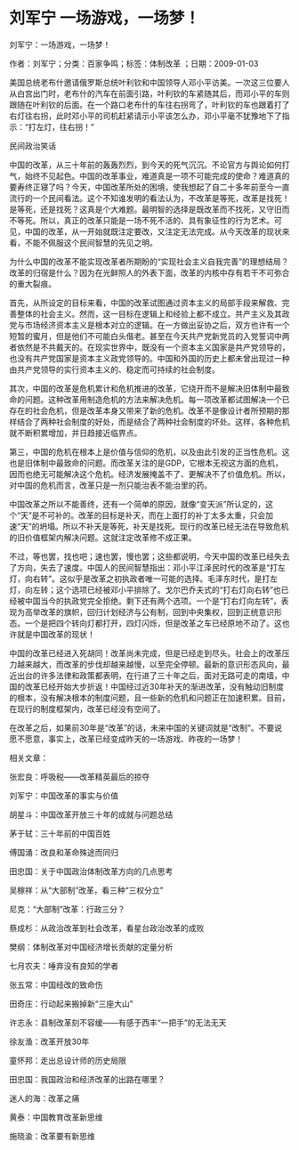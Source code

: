 # 刘军宁  一场游戏，一场梦！  
  
刘军宁：一场游戏，一场梦！  
作者：刘军宁；分类：百家争鸣；标签：体制改革 ；日期：2009-01-03  
美国总统老布什邀请俄罗斯总统叶利钦和中国领导人邓小平访美。一次这三位要人从白宫出门时，老布什的汽车在前面引路，叶利钦的车紧随其后，而邓小平的车则跟随在叶利钦的后面。在一个路口老布什的车往右拐弯了，叶利钦的车也跟着打了右灯往右拐，此时邓小平的司机赶紧请示小平该怎么办，邓小平毫不犹豫地下了指示：“打左灯，往右拐！”  
民间政治笑话  
中国的改革，从三十年前的轰轰烈烈，到今天的死气沉沉。不论官方与舆论如何打气，始终不见起色。中国的改革事业，难道真是一项不可能完成的使命？难道真的要寿终正寝了吗？今天，中国改革所处的困境，使我想起了自二十多年前至今一直流行的一个民间看法。这个不知谁发明的看法认为，不改革是等死，改革是找死！是等死，还是找死？这真是个大难题。最明智的选择是既改革而不找死，又守旧而不等死。所以，真正的改革只能是一场不死不活的、具有象征性的行为艺术。可见，中国的改革，从一开始就既注定要改，又注定无法完成。从今天改革的现状来看，不能不佩服这个民间智慧的先见之明。  
为什么中国的改革不能实现改革者所期盼的“实现社会主义自我完善”的理想结局？改革的归宿是什么？因为在光鲜照人的外表下面，改革的内核中存有若干不可弥合的重大裂痕。  
首先，从所设定的目标来看，中国的改革试图通过资本主义的局部手段来解救、完善整体的社会主义。然而，这一目标在逻辑上和经验上都不成立。共产主义及其政党与市场经济资本主义是根本对立的逻辑。在一方做出妥协之后，双方也许有一个短暂的蜜月，但是他们不可能白头偕老。甚至在今天共产党新党员的入党誓词中两者依然是不共戴天的。在现实世界中，既没有一个资本主义国家是共产党领导的，也没有共产党国家是资本主义政党领导的。中国和外国的历史上都未曾出现过一种由共产党领导的实行资本主义的、稳定而可持续的社会制度。  
其次，中国的改革是危机累计和危机推进的改革，它绕开而不是解决旧体制中最致命的问题。这种改革用制造危机的方法来解决危机。每一项改革都试图解决一个已存在的社会危机，但是改革本身又带来了新的危机。改革不是像设计者所预期的那样结合了两种社会制度的好处，而是结合了两种社会制度的坏处。这样，各种危机就不断积累增加，并日趋接近临界点。  
第三，中国的危机在根本上是价值与信仰的危机，以及由此引发的正当性危机。这也是旧体制中最致命的问题。而改革关注的是GDP，它根本无视这方面的危机，因而也绝无可能解决这个危机。经济发展掩盖不了、更解决不了价值危机。所以，对中国的危机而言，改革只是一剂只能治表不能治里的药。  
中国改革之所以不能善终，还有一个简单的原因，就像“变天派”所认定的，这个“天”是不可补的。改革的目标是补天，而在上面打的补丁太多太重，只会加速“天”的坍塌。所以不补天是等死，补天是找死。现行的改革已经无法在导致危机的旧价值框架内解决问题。这就注定改革修不成正果。  
不过，等也罢，找也吧；速也罢，慢也罢；这些都说明，今天中国的改革已经失去了方向，失去了速度。中国人的民间智慧指出：邓小平江泽民时代的改革是“打左灯，向右转”。这似乎是改革之初执政者唯一可能的选择。毛泽东时代，是打左灯，向左转；这个选项已经被邓小平排除了。戈尔巴乔夫式的“打右灯向右转”也已经被中国当今的执政党完全拒绝。剩下还有两个选项。一个是“打右灯向左转”，表现为高举改革的旗帜，回归计划经济与公有制，回到中央集权，回到正统意识形态。一个是把四个转向灯都打开，四灯闪烁，但是改革之车已经原地不动了。这也许就是中国改革的现状！  
中国的改革已经进入死胡同！改革尚未完成，但是已经走到尽头。社会上的改革压力越来越大，而改革的步伐却越来越慢，以至完全停顿。最新的意识形态风向，最近出台的许多法律和政策都表明，在行进了三十年之后，面对无路可走的南墙，中国的改革已经开始大步折返！中国经过近30年补天的渐进改革，没有触动旧制度的根本，没有解决根本的制度问题，且一些新的危机和问题正在加速积累。目前，在现行的制度框架内，改革已经没有空间了。  
在改革之后，如果前30年是“改革”的话，未来中国的关键词就是“改制”。不要说愿不愿意，事实上，改革已经变成昨天的一场游戏、昨夜的一场梦！  
  
相关文章：  
张宏良：呼吸税——改革精英最后的掠夺  
刘军宁：中国改革的事实与价值  
胡星斗：中国改革开放三十年的成就与问题总结  
茅于轼：三十年前的中国百姓  
傅国涌：改良和革命殊途而同归  
田忠国：关于中国政治体制改革方向的几点思考  
吴稼祥：从“大部制”改革，看三种“三权分立”  
尼克：“大部制”改革：行政三分？  
蔡成杉：从政治改革到社会改革，看星台政治改革的成败  
樊纲：体制改革对中国经济增长贡献的定量分析  
七月农夫：唾弃没有良知的学者  
张五常：中国经改的致命伤  
田奇庄：行动起来搬掉新“三座大山”  
许志永：县制改革刻不容缓——有感于西丰“一把手”的无法无天  
徐友渔：改革开放30年  
童怀邦：走出总设计师的历史局限  
田忠国：我国政治和经济改革的出路在哪里？  
迷人的海：改革之痛  
黄泰：中国教育改革新思维  
施晓渝：改革要有新思维